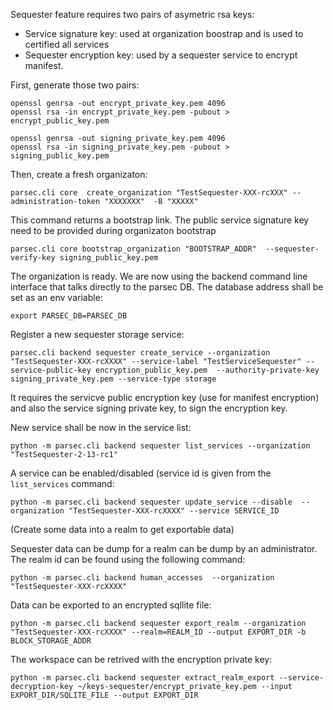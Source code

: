 Sequester feature requires two pairs of asymetric rsa keys: 
 - Service signature key: used at organization boostrap and is used to certified all services
 - Sequester encryption key: used by a sequester service to encrypt manifest.

First, generate those two pairs:
```
openssl genrsa -out encrypt_private_key.pem 4096
openssl rsa -in encrypt_private_key.pem -pubout > encrypt_public_key.pem

openssl genrsa -out signing_private_key.pem 4096
openssl rsa -in signing_private_key.pem -pubout > signing_public_key.pem
```

Then, create a fresh organizaton:
```
parsec.cli core  create_organization "TestSequester-XXX-rcXXX" --administration-token "XXXXXXX"  -B "XXXXX"
```

This command returns a bootstrap link. The public service signature key need to be provided during organizaton bootstrap
```
parsec.cli core bootstrap_organization "BOOTSTRAP_ADDR"  --sequester-verify-key signing_public_key.pem
```

The organization is ready. We are now using the backend command line interface that talks directly to the parsec DB. The database address shall be set as an env variable:
```
export PARSEC_DB=PARSEC_DB
```

Register a new sequester storage service:
```
parsec.cli backend sequester create_service --organization "TestSequester-XXX-rcXXXX" --service-label "TestServiceSequester" --service-public-key encryption_public_key.pem  --authority-private-key signing_private_key.pem --service-type storage
```
It requires the servicve public encryption key (use for manifest encryption) and also the service signing private key, to sign the encryption key.

New service shall be now in the service list:
```
python -m parsec.cli backend sequester list_services --organization "TestSequester-2-13-rc1"
```

A service can be enabled/disabled (service id is given from the `list_services` command:
```
python -m parsec.cli backend sequester update_service --disable  --organization "TestSequester-XXX-rcXXXX" --service SERVICE_ID
```

(Create some data into a realm to get exportable data)


Sequester data can be dump for a realm can be dump by an administrator. The realm id can be found using the following command:
```
python -m parsec.cli backend human_accesses  --organization "TestSequester-XXX-rcXXXX"
```

Data can be exported to an encrypted sqllite file:
```
python -m parsec.cli backend sequester export_realm --organization "TestSequester-XXX-rcXXXX" --realm=REALM_ID --output EXPORT_DIR -b BLOCK_STORAGE_ADDR
```

The workspace can be retrived with the encryption private key:
```
python -m parsec.cli backend sequester extract_realm_export --service-decryption-key ~/keys-sequester/encrypt_private_key.pem --input  EXPORT_DIR/SQLITE_FILE --output EXPORT_DIR
```






